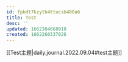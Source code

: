 ```yaml
---
id: fpbdt7kzytb4ttucsb480a6
title: Test
desc: ''
updated: 1662384668918
created: 1662260337826
---
```


[[Test主题|daily.journal.2022.09.04#test主题]]
